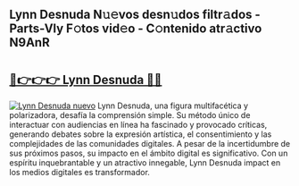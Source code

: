 ## Lynn Desnuda N𝚞𝚎vos desn𝚞dos filtr𝚊dos - Parts-Vly F𝚘tos vid𝚎o - C𝚘ntenido atr𝚊ctivo N9AnR

# <h2><a href="http://mb4h0wk.tromn.icu/?c=Lynn+Desnuda">🔗👉👉👉 Lynn Desnuda 🔗🔗</a></h2>

[![Lynn Desnuda nuevo](https://i.imgur.com/pEAQMta.gif)](http://mb4h0wk.tromn.icu/?c=Lynn+Desnuda)
Lynn Desnuda, una figura multifacética y polarizadora, desafía la comprensión simple. Su método único de interactuar con audiencias en línea ha fascinado y provocado críticas, generando debates sobre la expresión artística, el consentimiento y las complejidades de las comunidades digitales. A pesar de la incertidumbre de sus próximos pasos, su impacto en el ámbito digital es significativo. Con un espíritu inquebrantable y un atractivo innegable, Lynn Desnuda impact en los medios digitales es transformador.
